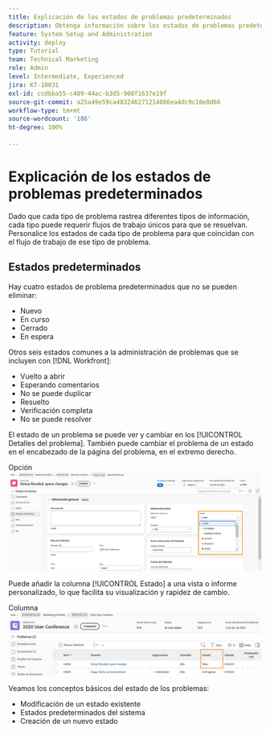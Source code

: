 ```yaml
---
title: Explicación de los estados de problemas predeterminados
description: Obtenga información sobre los estados de problemas predeterminados y por qué le conviene personalizarlos para que coincidan con el flujo de trabajo de su organización.
feature: System Setup and Administration
activity: deploy
type: Tutorial
team: Technical Marketing
role: Admin
level: Intermediate, Experienced
jira: KT-10031
exl-id: ccdbba55-c409-44ac-b3d5-908f1637e19f
source-git-commit: a25a49e59ca483246271214886ea4dc9c10e8d66
workflow-type: tm+mt
source-wordcount: '186'
ht-degree: 100%

---
```


# Explicación de los estados de problemas predeterminados

Dado que cada tipo de problema rastrea diferentes tipos de información, cada tipo puede requerir flujos de trabajo únicos para que se resuelvan. Personalice los estados de cada tipo de problema para que coincidan con el flujo de trabajo de ese tipo de problema.

<!---
add URL in paragraph below
--->

## Estados predeterminados

Hay cuatro estados de problema predeterminados que no se pueden eliminar:

* Nuevo
* En curso
* Cerrado
* En espera

Otros seis estados comunes a la administración de problemas que se incluyen con [!DNL Workfront]:

* Vuelto a abrir
* Esperando comentarios
* No se puede duplicar
* Resuelto
* Verificación completa
* No se puede resolver

<!---
need URL in paragraph below
--->


El estado de un problema se puede ver y cambiar en los [!UICONTROL Detalles del problema]. También puede cambiar el problema de un estado en el encabezado de la página del problema, en el extremo derecho.

Opción ![[!UICONTROL Estado] en la página del encabezado y la página [!UICONTROL Detalles del problema]](assets/admin-fund-issue-details-status.png)

Puede añadir la columna [!UICONTROL Estado] a una vista o informe personalizado, lo que facilita su visualización y rapidez de cambio.

Columna ![[!UICONTROL Estado] en [!UICONTROL Vista]](assets/admin-fund-issue-status-view.png)

<!---
link the bullets below to the articles
--->

Veamos los conceptos básicos del estado de los problemas:

* Modificación de un estado existente
* Estados predeterminados del sistema
* Creación de un nuevo estado
